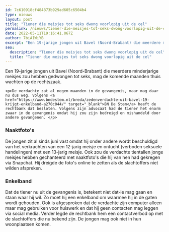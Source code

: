 ```yaml
---
id: 7c610918cf484873b929ad605c6504b4
type: nieuws
layout: post
title: "Tiener die meisjes tot seks dwong voorlopig uit de cel"
permalink: /nieuws/tiener-die-meisjes-tot-seks-dwong-voorlopig-uit-de-cel/
date: 2022-05-11T19:16:41.067Z
author: 7biA1WiYB
excerpt: "Een 19-jarige jongen uit Bavel (Noord-Brabant) die meerdere minderjarige meisjes zou hebben gedwongen tot seks, mag de komende maanden thuis wachten op de rechtszaak.  "
seo:
  description: "Tiener die meisjes tot seks dwong voorlopig uit de cel"
  title: "Tiener die meisjes tot seks dwong voorlopig uit de cel"
---
```

Een 19-jarige jongen uit Bavel (Noord-Brabant) die meerdere minderjarige meisjes zou hebben gedwongen tot seks, mag de komende maanden thuis wachten op de rechtszaak.  

    <p>De verdachte zat al negen maanden in de gevangenis, maar mag daar nu dus weg. Volgens <a href="https://www.bndestem.nl/breda/zedenverdachte-uit-bavel-19-krijgt-enkelband~a270c044/" target="_blank">BN De Stem</a> heeft de rechtbank dat besloten. Volgens zijn advocaat had de tiener het enorm zwaar in de gevangenis omdat hij zou zijn bedreigd en mishandeld door andere gevangenen. </p>
<h3>Naaktfoto's</h3>
<p>De jongen zit al sinds juni vast omdat hij onder andere wordt beschuldigd van het verkrachten van een 12-jarig meisje en ontucht (verboden seksuele handelingen) met een 13-jarig meisje. Ook zou de verdachte tientallen jonge meisjes hebben gechanteerd met naaktfoto's die hij van hen had gekregen via Snapchat. Hij dreigde de foto's online te zetten als de slachtoffers niet wilden afspreken.</p>
<h3>Enkelband</h3>
<p>Dat de tiener nu uit de gevangenis is, betekent niet dat-ie mag gaan en staan waar hij wil. Zo moet hij een enkelband om waarmee hij in de gaten wordt gehouden. Ook is afgesproken dat de verdachte zijn computer alleen maar mag gebruiken voor huiswerk en dat hij geen contacten mag leggen via social media. Verder legde de rechtbank hem een contactverbod op met de slachtoffers die nu bekend zijn. De jongen mag ook niet in hun woonplaatsen komen.</p>  
